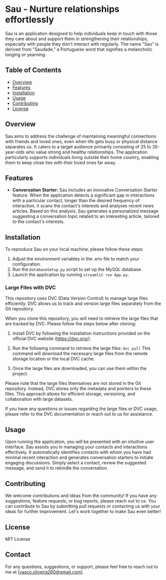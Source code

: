 # Sau - Nurture relationships effortlessly

Sau is an application designed to help individuals keep in touch with those they care about and support them in strengthening their relationships, especially with people they don't interact with regularly. The name "Sau" is derived from "Saudade," a Portuguese word that signifies a melancholic longing or yearning.

## Table of Contents
- [Overview](#overview)
- [Features](#features)
- [Installation](#installation)
- [Usage](#usage)
- [Contributing](#contributing)
- [License](#license)

## Overview
Sau aims to address the challenge of maintaining meaningful connections with friends and loved ones, even when life gets busy or physical distance separates us. It caters to a target audience primarily consisting of 25 to 35-year-olds who value strong and healthy relationships. The application particularly supports individuals living outside their home country, enabling them to keep close ties with their loved ones far away.

## Features
- **Conversation Starter:** Sau includes an innovative Conversation Starter feature. When the application detects a significant gap in interactions with a particular contact, longer than the desired frequency of interaction, it scans the contact's interests and analyses recent news articles. Based on this analysis, Sau generates a personalized message suggesting a conversation topic related to an interesting article, tailored to the contact's interests.

## Installation
To reproduce Sau on your local machine, please follow these steps:
1. Adjust the environment variables in the .env file to match your configuration.
3. Run the `DatabaseSetup.py` script to set up the MySQL database.
4. Launch the application by running `streamlit run App.py`.

### Large Files with DVC

This repository uses DVC (Data Version Control) to manage large files efficiently. DVC allows us to track and version large files separately from the Git repository.

When you clone this repository, you will need to retrieve the large files that are tracked by DVC. Please follow the steps below after cloning:

1. Install DVC by following the installation instructions provided on the official DVC website (https://dvc.org/).

2. Run the following command to retrieve the large files:
   `dvc pull`    This command will download the necessary large files from the remote storage location or the local DVC cache.

4. Once the large files are downloaded, you can use them within the project.

Please note that the large files themselves are not stored in the Git repository. Instead, DVC stores only the metadata and pointers to these files. This approach allows for efficient storage, versioning, and collaboration with large datasets.

If you have any questions or issues regarding the large files or DVC usage, please refer to the DVC documentation or reach out to us for assistance.

## Usage
Upon running the application, you will be presented with an intuitive user interface. Sau assists you in managing your contacts and interactions effectively. It automatically identifies contacts with whom you have had minimal recent interaction and generates conversation starters to initiate engaging discussions. Simply select a contact, review the suggested message, and send it to rekindle the conversation.

## Contributing
We welcome contributions and ideas from the community! If you have any suggestions, feature requests, or bug reports, please reach out to us. You can contribute to Sau by submitting pull requests or contacting us with your ideas for further improvement. Let's work together to make Sau even better!

## License
MIT License

## Contact
For any questions, suggestions, or support, please feel free to reach out to me at [vasco.oliveira260@gmail.com].
